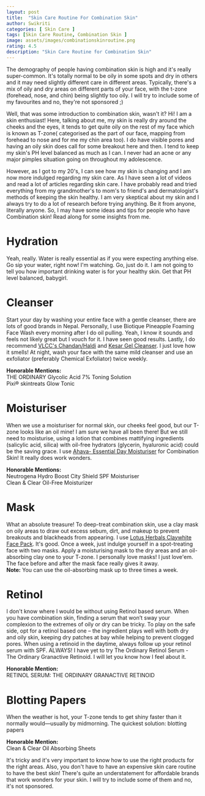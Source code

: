 ```yaml
---
layout: post
title:  "Skin Care Routine For Combination Skin"
author: Swikriti
categories: [ Skin Care ]
tags: [Skin Care Routine, Combination Skin ]
image: assets/images/combinationskinroutine.png
rating: 4.5
description: "Skin Care Routine for Combination Skin"
---
```


The demography of people having combination skin is high and it's really super-common. It's totally normal to be oily in some spots and dry in others and it may need slightly different care in different areas. Typically, there's a mix of oily and dry areas on different parts of your face, with the t-zone (forehead, nose, and chin) being slightly too oily. I will try to include some of my favourites and no, they're not sponsored ;)

Well, that was some introduction to combination skin, wasn't it? Hi! I am a skin enthusiast! Here, talking about me, my skin is really dry around the cheeks and the eyes, it tends to get quite oily on the rest of my face which is known as T-zone( categorised as the part of our face, mapping from forehead to nose and for me my chin area too). I do have visible pores and having an oily skin does call for some breakout here and then. I tend to keep my skin's PH level balanced as much as I can. I never had an acne or any major pimples situation going on throughout my adolescence. 

However, as I got to my 20's, I can see how my skin is changing and I am now more indulged regarding my skin care. As I have seen a lot of videos and read a lot of articles regarding skin care. I have probably read and tried everything from my grandmother's to mom's to friend's and dermatologist's methods of keeping the skin healthy. I am very skeptical about my skin and I always try to do a lot of research before trying anything. Be it from anyone, literally anyone. So, I may have some ideas and tips for people who have Combination skin! Read along for some insights from me. 

# Hydration
Yeah, really. Water is really essential as if you were expecting anything else. Go sip your water, right now! I'm watching. Go, just do it. I am not going to tell you how important drinking water is for your healthy skin. Get that PH level balanced, babygirl.

# Cleanser
Start your day by washing your entire face with a gentle cleanser, there are lots of good brands in Nepal. Personally, I use Biotique Pineapple Foaming Face Wash every morning after I do oil pulling. Yeah, I know it sounds and feels not likely great but I vouch for it. I have seen good results. Lastly, I do recommend <u>VLCC's Chandan/Haldi</u> and <u>Kesar Gel Cleanser</u>. I just love how it smells!
At night, wash your face with the same mild cleanser and use an exfoliator (preferably Chemical Exfoliator) twice weekly.

**Honorable Mentions:**<br>
THE ORDINARY Glycolic Acid 7% Toning Solution<br>
Pixi® skintreats Glow Tonic

# Moisturiser
When we use a moisturiser for normal skin, our cheeks feel good, but our T-zone looks like an oil mine! I am sure we have all been there! But we still need to moisturise, using a lotion that combines mattifying ingredients (salicylic acid, silica) with oil-free hydrators (glycerin, hyaluronic acid) could be the saving grace. I use <u>Ahava- Essential Day Moisturiser</u> for Combination Skin! It really does work wonders.

**Honorable Mentions:**<br>
Neutrogena Hydro Boost City Shield SPF Moisturiser<br>
Clean & Clear Oil-Free Moisturizer

# Mask
What an absolute treasure! To deep-treat combination skin, use a clay mask on oily areas to draw out excess sebum, dirt, and makeup to prevent breakouts and blackheads from appearing. I use <u>Lotus Herbals Claywhite Face Pack</u>. It's good.
Once a week, just indulge yourself in a spot-treating face with two masks. Apply a moisturising mask to the dry areas and an oil-absorbing clay one to your T-zone. I personally love masks! I just love'em. The face before and after the mask face really gives it away.  
<b>Note:</b> You can use the oil-absorbing mask up to three times a week.

# Retinol
I don't know where I would be without using Retinol based serum. When you have combination skin, finding a serum that won’t sway your complexion to the extremes of oily or dry can be tricky. To play on the safe side, opt for a retinol based one – the ingredient plays well with both dry and oily skin, keeping dry patches at bay while helping to prevent clogged pores. When using a retinoid in the daytime, always follow up your retinol serum with SPF. ALWAYS! I have yet to try The Ordinary Retinol Serum - The Ordinary Granactive Retinoid. I will let you know how I feel about it.

**Honorable Mention:**<br>
RETINOL SERUM: THE ORDINARY GRANACTIVE RETINOID

# Blotting Papers
When the weather is hot, your T-zone tends to get shiny faster than it normally would—usually by midmorning. The quickest solution: blotting papers 

**Honorable Mention:**<br>
Clean & Clear Oil Absorbing Sheets

It's tricky and it's very important to know how to use the right products for the right areas. Also, you don't have to have an expensive skin care routine to have the best skin! There's quite an understatement for affordable brands that work wonders for your skin. I will try to include some of them and no, it's not sponsored.
